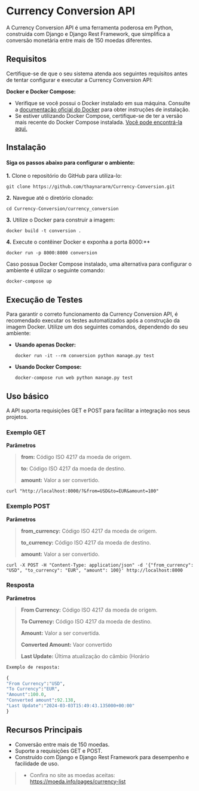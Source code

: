 # Currency Conversion API

A Currency Conversion API é uma ferramenta poderosa em Python, construída com Django e Django Rest Framework, que simplifica a conversão monetária entre mais de 150 moedas diferentes.



## Requisitos

Certifique-se de que o seu sistema atenda aos seguintes requisitos antes de tentar configurar e executar a Currency Conversion API:

**Docker e Docker Compose:**
- Verifique se você possui o Docker instalado em sua máquina. Consulte a [documentação oficial do Docker](https://docs.docker.com/) para obter instruções de instalação.
- Se estiver utilizando Docker Compose, certifique-se de ter a versão mais recente do Docker Compose instalada. [Você pode encontrá-la aqui.](https://docs.docker.com/compose/)



## Instalação
#### Siga os passos abaixo para configurar o ambiente:

**1.** Clone o repositório do GitHub para utiliza-lo:

``` 
git clone https://github.com/thaynararm/Currency-Conversion.git
```
**2.** Navegue até o diretório clonado:
```
cd Currency-Conversion/currency_conversion
```
**3.** Utilize o Docker para construir a imagem:
```
docker build -t conversion .
```
**4.** Execute o contêiner Docker e exponha a porta 8000:**
```
docker run -p 8000:8000 conversion
```

Caso possua Docker Compose instalado, uma alternativa para configurar o ambiente é utilizar o seguinte comando:
```
docker-compose up
```  


## Execução de Testes

Para garantir o correto funcionamento da Currency Conversion API, é recomendado executar os testes automatizados após a construção da imagem Docker. Utilize um dos seguintes comandos, dependendo do seu ambiente:

- **Usando apenas Docker:**
  ```
  docker run -it --rm conversion python manage.py test
  ```
 
- **Usando Docker Compose:**
  ```
  docker-compose run web python manage.py test
  ```



## Uso básico

A API suporta requisições GET e POST para facilitar a integração nos seus projetos. 
 
### Exemplo GET

**Parâmetros**
> **from:** Código ISO 4217 da moeda de origem.
>
> **to:** Código ISO 4217 da moeda de destino.
>
> **amount:** Valor a ser convertido.

```
curl "http://localhost:8000/?&from=USD&to=EUR&amount=100"
```

### Exemplo POST
**Parâmetros**
> **from_currency:** Código ISO 4217 da moeda de origem.
>
> **to_currency:** Código ISO 4217 da moeda de destino.
>
> **amount:** Valor a ser convertido.
```
curl -X POST -H "Content-Type: application/json" -d '{"from_currency": "USD", "to_currency": "EUR", "amount": 100}' http://localhost:8000
```

### Resposta
**Parâmetros**
> **From Currency:** Código ISO 4217 da moeda de origem.
>
> **To Currency:** Código ISO 4217 da moeda de destino.
>
> **Amount:** Valor a ser convertida.
>
> **Converted Amount:** Vaor convertido
>
> **Last Update:** Última atualização do câmbio (Horário 
~~~python
Exemplo de resposta:

{
"From Currency":"USD",
"To Currency":"EUR",
"Amount":100.0,
"Converted amount":92.138,
"Last Update":"2024-03-03T15:49:43.135000+00:00"
}
~~~


## Recursos Principais
- Conversão entre mais de 150 moedas. 
- Suporte a requisições GET e POST.
- Construído com Django e Django Rest Framework para desempenho e facilidade de uso.

> - Confira no site as moedas aceitas: https://moeda.info/pages/currency-list
